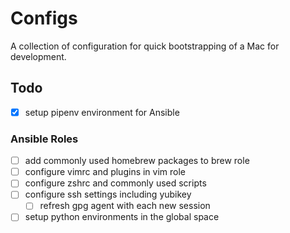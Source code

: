 # Configs

A collection of configuration for quick bootstrapping of a Mac for development.

## Todo

- [x] setup pipenv environment for Ansible

### Ansible Roles

- [ ] add commonly used homebrew packages to brew role
- [ ] configure vimrc and plugins in vim role
- [ ] configure zshrc and commonly used scripts
- [ ] configure ssh settings including yubikey
  - [ ] refresh gpg agent with each new session
- [ ] setup python environments in the global space